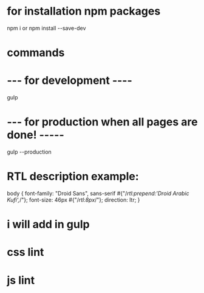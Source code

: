 
# for installation npm packages
 npm i
 or
 npm install --save-dev


 # commands
 # --- for development ----
 gulp

 # --- for production when all pages are done! -----
 gulp --production


 # RTL description example:
 body {
    font-family: "Droid Sans", sans-serif #{"/*rtl:prepend:'Droid Arabic Kufi',*/"};
    font-size: 46px #{"/*rtl:8px*/"};
    direction: ltr;
}



# i will add in gulp

# css lint
# js lint



 







   


   


   






 








 

  


